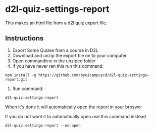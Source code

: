 # d2l-quiz-settings-report

This makes an html file from a d2l quiz export file.

## Instructions

1. Export Some Quizes from a course in D2L
1. Download and unzip the export file on to your computer
1. Open commandline in the unziped folder
1. If you have never ran this run this command: 
```
npm install -g https://github.com/byuicampuscd/d2l-quiz-settings-report.git
```
1. Run command: 
```
d2l-quiz-settings-report
```

When it's done it will automatically open the report in your broswer

If you do not want it to automatically open use this command instead
```
d2l-quiz-settings-report --no-open
```

